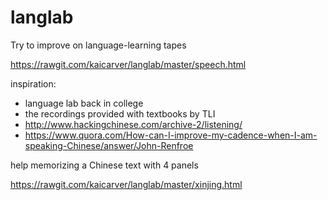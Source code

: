 # langlab
Try to improve on language-learning tapes

https://rawgit.com/kaicarver/langlab/master/speech.html

inspiration:
- language lab back in college
- the recordings provided with textbooks by TLI
- http://www.hackingchinese.com/archive-2/listening/
- https://www.quora.com/How-can-I-improve-my-cadence-when-I-am-speaking-Chinese/answer/John-Renfroe

help memorizing a Chinese text with 4 panels

https://rawgit.com/kaicarver/langlab/master/xinjing.html
